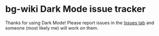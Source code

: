 # bg-wiki Dark Mode issue tracker

Thanks for using Dark Mode! Please report issues in the [Issues tab](https://github.com/posimagi/bg-wiki-dark-mode/issues) and someone (most likely me) will work on them.
